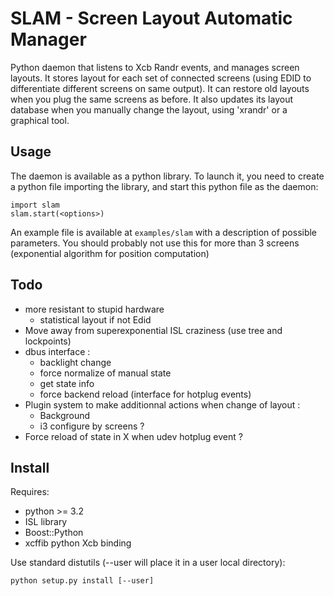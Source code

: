 SLAM - Screen Layout Automatic Manager
======================================

Python daemon that listens to Xcb Randr events, and manages screen layouts.
It stores layout for each set of connected screens (using EDID to differentiate different screens on same output).
It can restore old layouts when you plug the same screens as before.
It also updates its layout database when you manually change the layout, using 'xrandr' or a graphical tool.

Usage
-----

The daemon is available as a python library.
To launch it, you need to create a python file importing the library, and start this python file as the daemon:

    import slam
    slam.start(<options>)

An example file is available at `examples/slam` with a description of possible parameters.
You should probably not use this for more than 3 screens (exponential algorithm for position computation)

Todo
----

* more resistant to stupid hardware
	* statistical layout if not Edid
* Move away from superexponential ISL craziness (use tree and lockpoints)
* dbus interface :
	* backlight change
	* force normalize of manual state
	* get state info
	* force backend reload (interface for hotplug events)
* Plugin system to make additionnal actions when change of layout :
	* Background
	* i3 configure by screens ?
* Force reload of state in X when udev hotplug event ?

Install
-------

Requires:
* python >= 3.2
* ISL library
* Boost::Python
* xcffib python Xcb binding

Use standard distutils (--user will place it in a user local directory):

    python setup.py install [--user]

